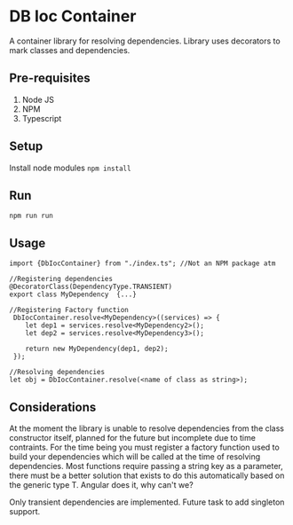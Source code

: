 # DB Ioc Container
A container library for resolving dependencies. Library uses decorators to mark classes and dependencies.

## Pre-requisites
1. Node JS
1. NPM
1. Typescript

## Setup
Install node modules
`npm install`


## Run
`npm run run`


## Usage
```
import {DbIocContainer} from "./index.ts"; //Not an NPM package atm

//Registering dependencies
@DecoratorClass(DependencyType.TRANSIENT)
export class MyDependency  {...}

//Registering Factory function
 DbIocContainer.resolve<MyDependency>((services) => {
    let dep1 = services.resolve<MyDependency2>();
    let dep2 = services.resolve<MyDependency3>();

    return new MyDependency(dep1, dep2);
 });

//Resolving dependencies
let obj = DbIocContainer.resolve(<name of class as string>);
```

## Considerations
At the moment the library is unable to resolve dependencies from the class constructor itself, planned for the future but incomplete due to time contraints. For the time being you must register a factory function used to build your dependencies which will be called at the time of resolving dependencies. Most functions require passing a string key as a parameter, there must be a better solution that exists to do this automatically based on the generic type T. Angular does it, why can't we?

Only transient dependencies are implemented. Future task to add singleton support.

